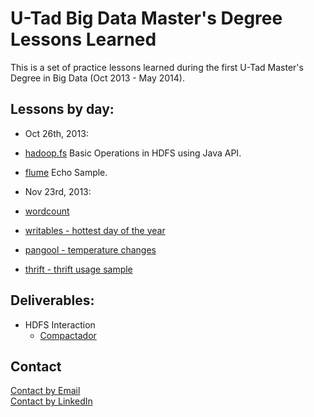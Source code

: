 U-Tad Big Data Master's Degree Lessons Learned
==============================================

This is a set of practice lessons learned during the first U-Tad Master's Degree in Big Data (Oct 2013 - May 2014).

Lessons by day:
---------------

* Oct 26th, 2013:
 * [hadoop.fs](./hadoop.fs/src/com/agartime/utad/hdfs/BasicOps.java) Basic Operations in HDFS using Java API.
 * [flume](./flume/001_flume_basic) Echo Sample.

* Nov 23rd, 2013:
 * [wordcount](./mapreduce/001_wordcount/)
 * [writables - hottest day of the year](./mapreduce/002_writables/)
 * [pangool - temperature changes](./mapreduce/003_pangool/)
 * [thrift - thrift usage sample](./mapreduce/004_thrift/)

Deliverables:
-------------

* HDFS Interaction
  * [Compactador](./deliverables/compactador)

Contact
------- 

[Contact by Email](mailto:antoniogartime@gmail.com)  
[Contact by LinkedIn](http://es.linkedin.com/in/antoniogartime/en)  
